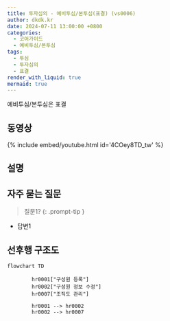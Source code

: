 ```yaml
---
title: 투자심의 - 예비투심/본투심(표결) (vs0006)
author: dkdk.kr
date: 2024-07-11 13:00:00 +0800
categories:
  - 코어가이드
  - 예비투심/본투심
tags:
  - 투심
  - 투자심의
  - 표결
render_with_liquid: true
mermaid: true
---
```

예비투심/본투심은 표결

## 동영상

{% include embed/youtube.html id='4COey8TD_tw' %}

## 설명



## 자주 묻는 질문

> 질문1?
{: .prompt-tip }

- 답변1




## 선후행 구조도

```mermaid
flowchart TD

        hr0001["구성원 등록"]
        hr0002["구성원 정보 수정"]
        hr0007["조직도 관리"]

        hr0001 --> hr0002
        hr0002 --> hr0007
        
```

